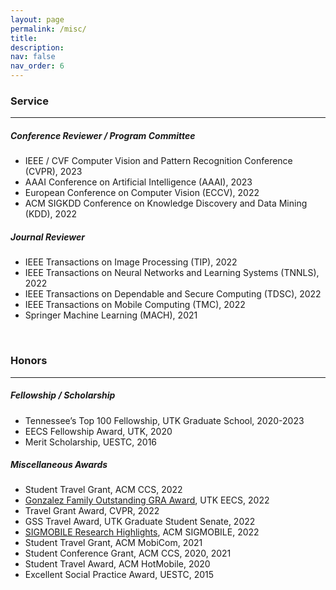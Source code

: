 ```yaml
---
layout: page
permalink: /misc/
title:
description:
nav: false
nav_order: 6
---
```


### Service
---

##### Conference Reviewer / Program Committee
- IEEE / CVF Computer Vision and Pattern Recognition Conference (CVPR), 2023
- AAAI Conference on Artificial Intelligence (AAAI), 2023
- European Conference on Computer Vision (ECCV), 2022
- ACM SIGKDD Conference on Knowledge Discovery and Data Mining (KDD), 2022

##### Journal Reviewer
- IEEE Transactions on Image Processing (TIP), 2022
- IEEE Transactions on Neural Networks and Learning Systems (TNNLS), 2022
- IEEE Transactions on Dependable and Secure Computing (TDSC), 2022
- IEEE Transactions on Mobile Computing (TMC), 2022
- Springer Machine Learning (MACH), 2021


<br>


### Honors
---

##### Fellowship / Scholarship
- Tennessee’s Top 100 Fellowship, UTK Graduate School, 2020-2023
- EECS Fellowship Award, UTK, 2020
- Merit Scholarship, UESTC, 2016

##### Miscellaneous Awards
- Student Travel Grant, ACM CCS, 2022
- [Gonzalez Family Outstanding GRA Award](https://www.eecs.utk.edu/2022-eecs-gonzalez-family-awards-announced/), UTK EECS, 2022
- Travel Grant Award, CVPR, 2022
- GSS Travel Award, UTK Graduate Student Senate, 2022
- [SIGMOBILE Research Highlights](https://www.sigmobile.org/grav/publications/research-highlights), ACM SIGMOBILE, 2022
- Student Travel Grant, ACM MobiCom, 2021
- Student Conference Grant, ACM CCS, 2020, 2021
- Student Travel Award, ACM HotMobile, 2020
- Excellent Social Practice Award, UESTC, 2015
